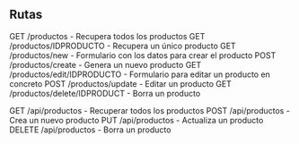 ## Rutas

GET /productos - Recupera todos los productos
GET /productos/IDPRODUCTO - Recupera un único producto
GET /productos/new - Formulario con los datos para crear el producto
POST /productos/create - Genera un nuevo producto
GET /productos/edit/IDPRODUCTO - Formulario para editar un producto en concreto
POST /productos/update - Editar un producto
GET /productos/delete/IDPRODUCT - Borra un producto

GET /api/productos - Recuperar todos los productos
POST /api/productos - Crea un nuevo producto
PUT /api/productos - Actualiza un producto
DELETE /api/productos - Borra un producto